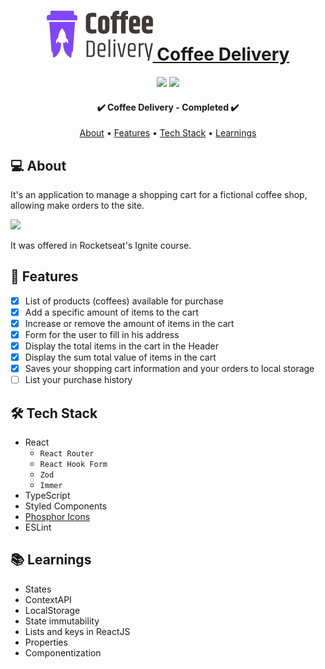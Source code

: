 <h1 align="center">
  <a  href="https://raianecoffeedelivery.vercel.app/">
    <img src="src/assets/logo.svg" alt="" />
    Coffee Delivery
  </a>
</h1>

<p align="center">
  <img src="https://badgen.net/npm/v/express" />
  <img src="https://badgen.net/github/contributors/raiane-oliveira/Coffee-delivery" />
</p>

<h4 align="center"> 
	✔️ Coffee Delivery - Completed  ✔️
</h4>

<p align="center">
 <a href="#-about">About</a> •
 <a href="#-features">Features</a> •
 <a href="#-tech-stack">Tech Stack</a> • 
 <a href="#-learnings">Learnings</a>
</p>

## 💻 About
It's an application to manage a shopping cart for a fictional coffee shop, allowing make orders to the site.

<img src="https://imgur.com/a/ohPvxL2.png" />

It was offered in Rocketseat's Ignite course.

## 🪸 Features

- [x] List of products (coffees) available for purchase
- [x] Add a specific amount of items to the cart
- [x] Increase or remove the amount of items in the cart
- [x] Form for the user to fill in his address
- [x] Display the total items in the cart in the Header
- [x] Display the sum total value of items in the cart
- [x] Saves your shopping cart information and your orders to local storage
- [ ] List your purchase history

## 🛠 Tech Stack

- React
  - `React Router`
  - `React Hook Form`
  - `Zod`
  - `Immer`
- TypeScript
- Styled Components
- [Phosphor Icons](https://phosphoricons.com/)
- ESLint

## 📚 Learnings

- States
- ContextAPI
- LocalStorage
- State immutability
- Lists and keys in ReactJS
- Properties
- Componentization

